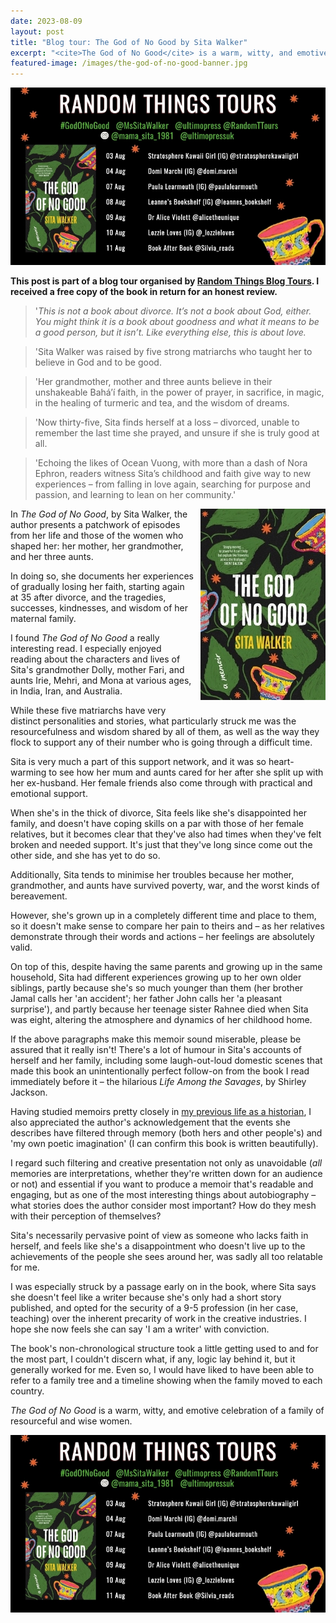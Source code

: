```yaml
---
date: 2023-08-09
layout: post
title: "Blog tour: The God of No Good by Sita Walker"
excerpt: "<cite>The God of No Good</cite> is a warm, witty, and emotive celebration of a family of resourceful and wise women."
featured-image: /images/the-god-of-no-good-banner.jpg
---
```


![The God of No Good blog tour banner](/images/the-god-of-no-good-banner.jpg)

**This post is part of a blog tour organised by [Random Things Blog Tours](http://randomthingsthroughmyletterbox.blogspot.com/p/services-to-publishers-authors-blog.html). I received a free copy of the book in return for an honest review.**

> '<em>This is not a book about divorce. It’s not a book about God, either. You might think it is a book about goodness and what it means to be a good person, but it isn’t. Like everything else, this is about love.</em>

> 'Sita Walker was raised by five strong matriarchs who taught her to believe in God and to be good.

> 'Her grandmother, mother and three aunts believe in their unshakeable Bahá’í faith, in the power of prayer, in sacrifice, in magic, in the healing of turmeric and tea, and the wisdom of dreams.

> 'Now thirty-five, Sita finds herself at a loss – divorced, unable to remember the last time she prayed, and unsure if she is truly good at all.

> 'Echoing the likes of Ocean Vuong, with more than a dash of Nora Ephron, readers witness Sita’s childhood and faith give way to new experiences – from falling in love again, searching for purpose and passion, and learning to lean on her community.'

<img src="/images/the-god-of-no-good-200.jpg" alt="The God of No Good" style="float: right; margin-bottom: 10px; margin-left: 10px;">

In <cite>The God of No Good</cite>, by Sita Walker, the author presents a patchwork of episodes from her life and those of the women who shaped her: her mother, her grandmother, and her three aunts.

In doing so, she documents her experiences of gradually losing her faith, starting again at 35 after divorce, and the tragedies, successes, kindnesses, and wisdom of her maternal family.

I found <cite>The God of No Good</cite> a really interesting read. I especially enjoyed reading about the characters and lives of Sita's grandmother Dolly, mother Fari, and aunts Irie, Mehri, and Mona at various ages, in India, Iran, and Australia.

While these five matriarchs have very distinct personalities and stories, what particularly struck me was the resourcefulness and wisdom shared by all of them, as well as the way they flock to support any of their number who is going through a difficult time.

Sita is very much a part of this support network, and it was so heart-warming to see how her mum and aunts cared for her after she split up with her ex-husband. Her female friends also come through with practical and emotional support.

When she's in the thick of divorce, Sita feels like she's disappointed her family, and doesn't have coping skills on a par with those of her female relatives, but it becomes clear that they've also had times when they've felt broken and needed support. It's just that they've long since come out the other side, and she has yet to do so.

Additionally, Sita tends to minimise her troubles because her mother, grandmother, and aunts have survived poverty, war, and the worst kinds of bereavement.

However, she's grown up in a completely different time and place to them, so it doesn't make sense to compare her pain to theirs and &ndash; as her relatives demonstrate through their words and actions &ndash; her feelings are absolutely valid.

On top of this, despite having the same parents and growing up in the same household, Sita had different experiences growing up to her own older siblings, partly because she's so much younger than them (her brother Jamal calls her 'an accident'; her father John calls her 'a pleasant surprise'), and partly because her teenage sister Rahnee died when Sita was eight, altering the atmosphere and dynamics of her childhood home.

If the above paragraphs make this memoir sound miserable, please be assured that it really isn't! There's a lot of humour in Sita's accounts of herself and her family, including some laugh-out-loud domestic scenes that made this book an unintentionally perfect follow-on from the book I read immediately before it &ndash; the hilarious <cite>Life Among the Savages</cite>, by Shirley Jackson.

Having studied memoirs pretty closely in [my previous life as a historian](/about-my-phd/), I also appreciated the author's acknowledgement that the events she describes have filtered through memory (both hers and other people's) and 'my own poetic imagination' (I can confirm this book is written beautifully).

I regard such filtering and creative presentation not only as unavoidable (*all* memories are interpretations, whether they're written down for an audience or not) and essential if you want to produce a memoir that's readable and engaging, but as one of the most interesting things about autobiography &ndash; what stories does the author consider most important? How do they mesh with their perception of themselves?

Sita's necessarily pervasive point of view as someone who lacks faith in herself, and feels like she's a disappointment who doesn't live up to the achievements of the people she sees around her, was sadly all too relatable for me.

I was especially struck by a passage early on in the book, where Sita says she doesn't feel like a writer because she's only had a short story published, and opted for the security of a 9-5 profession (in her case, teaching) over the inherent precarity of work in the creative industries. I hope she now feels she can say 'I am a writer' with conviction.

The book's non-chronological structure took a little getting used to and for the most part, I couldn't discern what, if any, logic lay behind it, but it generally worked for me. Even so, I would have liked to have been able to refer to a family tree and a timeline showing when the family moved to each country.

<cite>The God of No Good</cite> is a warm, witty, and emotive celebration of a family of resourceful and wise women.

![The God of No Good blog tour banner](/images/the-god-of-no-good-banner.jpg)